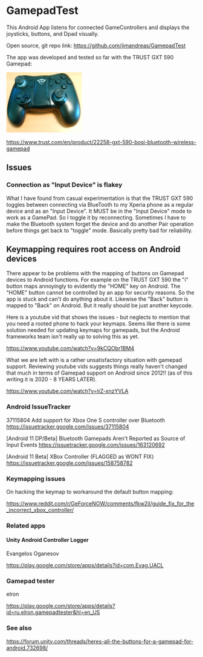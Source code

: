 # GamepadTest

This Android App listens for connected GameControllers and displays the joysticks,
buttons, and Dpad visually.

Open source, git repo link:  https://github.com/jimandreas/GamepadTest

The app was developed and tested so far with the TRUST GXT 590 Gamepad:

<img src="docs/img/Gamepad-TRUST-GXT-590.PNG" width = 200>

https://www.trust.com/en/product/22258-gxt-590-bosi-bluetooth-wireless-gamepad

## Issues

### Connection as "Input Device" is flakey

What I have found from casual experimentation is that the TRUST GXT 590 toggles between
connecting via BlueTooth to my Xperia phone as a regular device and as an "Input Device".
It MUST be in the "Input Device" mode to work as a GamePad.  So I toggle it by reconnecting.
Sometimes I have to make the Bluetooth system forget the device and do another Pair operation
before things get back to "toggle" mode.   Basically pretty bad for reliability.

## Keymapping requires root access on Android devices

There appear to be problems with the mapping of buttons on Gamepad devices to
Android functions.   For example on the TRUST GXT 590 the "i" button maps annoyingly to
evidently the "HOME" key on Android.  The "HOME" button cannot be controlled by an
app for security reasons.  So the app is stuck and can't do anything about it.  Likewise
the "Back" button is mapped to "Back" on Android.  But it really should be just another
keycode.

Here is a youtube vid that shows the issues - but neglects to mention that you need a rooted
phone to hack your keymaps.   Seems like there is some solution needed for updating keymaps for
gamepads, but the Android frameworks team isn't really up to solving this as yet.

https://www.youtube.com/watch?v=9kCQObr1BM4

What we are left with is a rather unsatisfactory situation with gamepad support.  Reviewing
youtube vids suggests things really haven't changed that much in terms of Gamepad support on Android
since 2012!! (as of this writing it is 2020 - 8 YEARS LATER).

https://www.youtube.com/watch?v=lrZ-xnzYVLA

### Android IssueTracker

37115804 Add support for Xbox One S controller over Bluetooth
https://issuetracker.google.com/issues/37115804

[Android 11 DP/Beta] Bluetooth Gamepads Aren't Reported as Source of Input Events
https://issuetracker.google.com/issues/163120692

[Android 11 Beta] XBox Controller (FLAGGED as WONT FIX)
https://issuetracker.google.com/issues/158758782

### Keymapping issues

On hacking the keymap to workaround the default button mapping:

https://www.reddit.com/r/GeForceNOW/comments/fkw2il/guide_fix_for_the_incorrect_xbox_controller/

### Related apps


#### Unity Android Controller Logger

Evangelos Oganesov

https://play.google.com/store/apps/details?id=com.Evag.UACL

### Gamepad tester

elron

https://play.google.com/store/apps/details?id=ru.elron.gamepadtester&hl=en_US



### See also

https://forum.unity.com/threads/heres-all-the-buttons-for-a-gamepad-for-android.732698/
